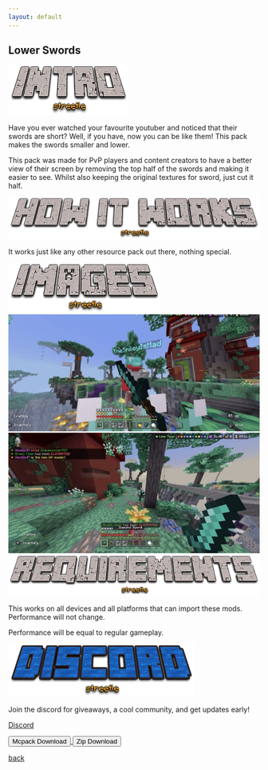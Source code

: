 ```yaml
---
layout: default
---
```


## Lower Swords

<img src="/all/intro.png" alt="intro">

Have you ever watched your favourite youtuber and noticed that their swords are short? Well, if you have, now you can be like them! This pack makes the swords smaller and lower.

This pack was made for PvP players and content creators to have a better view of their screen by removing the top half of the swords and making it easier to see. Whilst also keeping the original textures for sword, just cut it half.

<img src="/all/how.png" alt="howitworks">

It works just like any other resource pack out there, nothing special.

<img src="/all/images.png" alt="images">

<img src="/lowerswords/lower-swords_4.jpeg" alt="fighting">

<img src="/lowerswords/lower-swords_5.jpeg" alt="idle">

<img src="/all/req.png" alt="requirements">

This works on all devices and all platforms that can import these mods. Performance will not change.

Performance will be equal to regular gameplay.

<img src="/all/discord.png" alt="discord">

Join the discord for giveaways, a cool community, and get updates early! 

<a href="https://streetle.ml/discord">Discord</a>

<a href="/lowerswords/lower-swords-mcpack.mcpack" download="lower-swords-mcpack"> 
<button type="button">Mcpack Download</button> 
</a>

<a href="/lowerswords/lower-swords-zip.zip" download="lower-swords-zip"> 
<button type="button">Zip Download</button> 
</a>

<a href="https://streetle.ml/packs">back</a>
<head>
</head>
